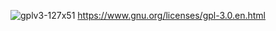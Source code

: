 ![gplv3-127x51](https://github.com/user-attachments/assets/cd6b5db0-6ff1-463d-92f6-c3ed63beca4e)
https://www.gnu.org/licenses/gpl-3.0.en.html
